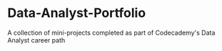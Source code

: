 # Data-Analyst-Portfolio
A collection of mini-projects completed as part of Codecademy's Data Analyst career path
